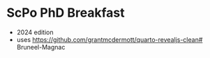 # ScPo PhD Breakfast

* 2024 edition
* uses https://github.com/grantmcdermott/quarto-revealjs-clean# Bruneel-Magnac
